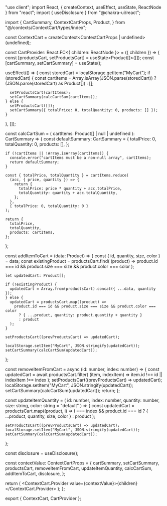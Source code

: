 "use client";
import React, { createContext, useEffect, useState, ReactNode } from "react";
import { useDisclosure } from "@chakra-ui/react";

import {
  CartSummary,
  ContextCartProps,
  Product,
} from "@/contexts/ContextCart/types/index";

const ContextCart = createContext<ContextCartProps | undefined>(undefined);

const CartProvider: React.FC<{ children: ReactNode }> = ({ children }) => {
  const [productsCart, setProductsCart] = useState<Product[]>([]);
  const [cartSummary, setCartSummary] = useState<CartSummary>();

  useEffect(() => {
    const storedCart = localStorage.getItem("MyCart");
    if (storedCart) {
      const cartItems = Array.isArray(JSON.parse(storedCart))
        ? (JSON.parse(storedCart) as Product[])
        : [];

      setProductsCart(cartItems);
      setCartSummary(calcCartSum(cartItems));
    } else {
      setProductsCart([]);
      setCartSummary({ totalPrice: 0, totalQuantity: 0, products: [] });
    }
  }, []);

  const calcCartSum = (
    cartItems: Product[] | null | undefined
  ): CartSummary => {
    const defaultSummary: CartSummary = {
      totalPrice: 0,
      totalQuantity: 0,
      products: [],
    };

    if (!cartItems || !Array.isArray(cartItems)) {
      console.error("cartItems must be a non-null array", cartItems);
      return defaultSummary;
    }

    const { totalPrice, totalQuantity } = cartItems.reduce(
      (acc, { price, quantity }) => {
        return {
          totalPrice: price * quantity + acc.totalPrice,
          totalQuantity: quantity + acc.totalQuantity,
        };
      },
      { totalPrice: 0, totalQuantity: 0 }
    );

    return {
      totalPrice,
      totalQuantity,
      products: cartItems,
    };
  };

  const addItemToCart = (data: Product) => {
    const { id, quantity, size, color } = data;
    const existingProduct = productsCart.find(
      (product) =>
        product.id === id && product.size === size && product.color === color
    );

    let updatedCart: Product[];

    if (!existingProduct) {
      updatedCart = Array.from(productsCart).concat({ ...data, quantity });
    } else {
      updatedCart = productsCart.map((product) =>
        product.id === id && product.size === size && product.color === color
          ? { ...product, quantity: product.quantity + quantity }
          : product
      );
    }

    setProductsCart((prevProductsCart) => updatedCart);
    
    localStorage.setItem("MyCart", JSON.stringify(updatedCart));
    setCartSummary(calcCartSum(updatedCart));
  };

  const removeItemFromCart = async (id: number, index: number) => {
    const updatedCart = await  productsCart.filter(
      (item, indexItem) => item.id !== id || indexItem !== index
    );
    setProductsCart((prevProductsCart) => updatedCart);
    localStorage.setItem("MyCart", JSON.stringify(updatedCart));
    setCartSummary(calcCartSum(updatedCart));
    return;
  };

  const updateItemQuantity = (
    id: number,
    index: number,
    quantity: number,
    size: string,
    color: string = "default"
  ) => {
    const updatedCart = productsCart.map((product, i) =>
      i === index && product.id === id
        ? { ...product, quantity, size, color }
        : product
    );

    setProductsCart((prevProductsCart) => updatedCart);
    localStorage.setItem("MyCart", JSON.stringify(updatedCart));
    setCartSummary(calcCartSum(updatedCart));
  };

  const disclosure = useDisclosure();

  const contextValue: ContextCartProps = {
    cartSummary,
    setCartSummary,
    productsCart,
    removeItemFromCart,
    updateItemQuantity,
    calcCartSum,
    addItemToCart,
    disclosure,
  };

  return (
    <ContextCart.Provider value={contextValue}>{children}</ContextCart.Provider>
  );
};

export { ContextCart, CartProvider };